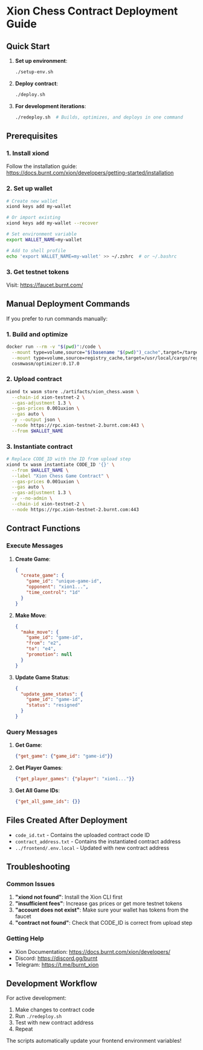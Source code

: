 # Xion Chess Contract Deployment Guide

## Quick Start

1. **Set up environment**:
   ```bash
   ./setup-env.sh
   ```

2. **Deploy contract**:
   ```bash
   ./deploy.sh
   ```

3. **For development iterations**:
   ```bash
   ./redeploy.sh  # Builds, optimizes, and deploys in one command
   ```

## Prerequisites

### 1. Install xiond
Follow the installation guide: https://docs.burnt.com/xion/developers/getting-started/installation

### 2. Set up wallet
```bash
# Create new wallet
xiond keys add my-wallet

# Or import existing
xiond keys add my-wallet --recover

# Set environment variable
export WALLET_NAME=my-wallet

# Add to shell profile
echo 'export WALLET_NAME=my-wallet' >> ~/.zshrc  # or ~/.bashrc
```

### 3. Get testnet tokens
Visit: https://faucet.burnt.com/

## Manual Deployment Commands

If you prefer to run commands manually:

### 1. Build and optimize
```bash
docker run --rm -v "$(pwd)":/code \
  --mount type=volume,source="$(basename "$(pwd)")_cache",target=/target \
  --mount type=volume,source=registry_cache,target=/usr/local/cargo/registry \
  cosmwasm/optimizer:0.17.0
```

### 2. Upload contract
```bash
xiond tx wasm store ./artifacts/xion_chess.wasm \
  --chain-id xion-testnet-2 \
  --gas-adjustment 1.3 \
  --gas-prices 0.001uxion \
  --gas auto \
  -y --output json \
  --node https://rpc.xion-testnet-2.burnt.com:443 \
  --from $WALLET_NAME
```

### 3. Instantiate contract
```bash
# Replace CODE_ID with the ID from upload step
xiond tx wasm instantiate CODE_ID '{}' \
  --from $WALLET_NAME \
  --label "Xion Chess Game Contract" \
  --gas-prices 0.001uxion \
  --gas auto \
  --gas-adjustment 1.3 \
  -y --no-admin \
  --chain-id xion-testnet-2 \
  --node https://rpc.xion-testnet-2.burnt.com:443
```

## Contract Functions

### Execute Messages

1. **Create Game**:
   ```json
   {
     "create_game": {
       "game_id": "unique-game-id",
       "opponent": "xion1...",
       "time_control": "1d"
     }
   }
   ```

2. **Make Move**:
   ```json
   {
     "make_move": {
       "game_id": "game-id",
       "from": "e2",
       "to": "e4",
       "promotion": null
     }
   }
   ```

3. **Update Game Status**:
   ```json
   {
     "update_game_status": {
       "game_id": "game-id",
       "status": "resigned"
     }
   }
   ```

### Query Messages

1. **Get Game**:
   ```json
   {"get_game": {"game_id": "game-id"}}
   ```

2. **Get Player Games**:
   ```json
   {"get_player_games": {"player": "xion1..."}}
   ```

3. **Get All Game IDs**:
   ```json
   {"get_all_game_ids": {}}
   ```

## Files Created After Deployment

- `code_id.txt` - Contains the uploaded contract code ID
- `contract_address.txt` - Contains the instantiated contract address
- `../frontend/.env.local` - Updated with new contract address

## Troubleshooting

### Common Issues

1. **"xiond not found"**: Install the Xion CLI first
2. **"insufficient fees"**: Increase gas prices or get more testnet tokens
3. **"account does not exist"**: Make sure your wallet has tokens from the faucet
4. **"contract not found"**: Check that CODE_ID is correct from upload step

### Getting Help

- Xion Documentation: https://docs.burnt.com/xion/developers/
- Discord: https://discord.gg/burnt
- Telegram: https://t.me/burnt_xion

## Development Workflow

For active development:

1. Make changes to contract code
2. Run `./redeploy.sh`
3. Test with new contract address
4. Repeat

The scripts automatically update your frontend environment variables!
